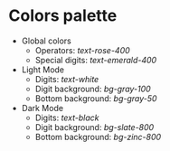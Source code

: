 # Colors palette

- Global colors
  - Operators: _text-rose-400_
  - Special digits: _text-emerald-400_
- Light Mode
  - Digits: _text-white_
  - Digit background: _bg-gray-100_
  - Bottom background: _bg-gray-50_
- Dark Mode
  - Digits: _text-black_
  - Digit background: _bg-slate-800_
  - Bottom background: _bg-zinc-800_
